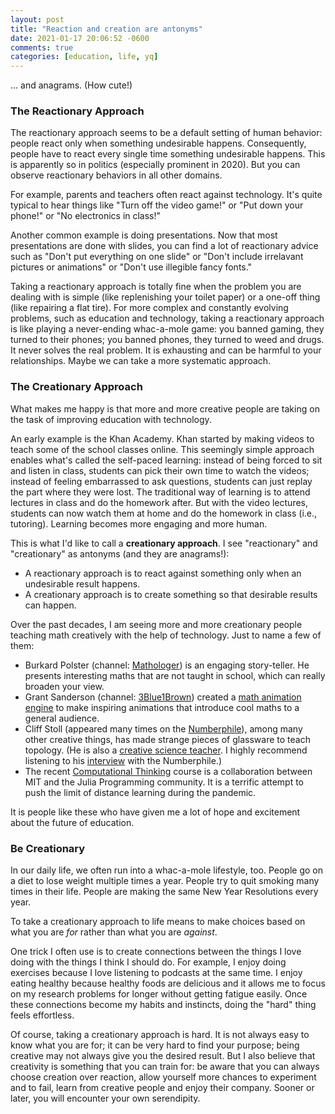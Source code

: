 ```yaml
---
layout: post
title: "Reaction and creation are antonyms"
date: 2021-01-17 20:06:52 -0600
comments: true
categories: [education, life, yq]
---
```




... and anagrams. (How cute!)

### The Reactionary Approach

The reactionary approach seems to be a default setting of human behavior: people react only when something undesirable happens. Consequently, people have to react every single time something undesirable happens. This is apparently so in politics (especially prominent in 2020). But you can observe reactionary behaviors in all other domains. 

<!--more-->

For example, parents and teachers often react against technology. It's quite typical to hear things like "Turn off the video game!" or "Put down your phone!" or "No electronics in class!"

Another common example is doing presentations. Now that most presentations are done with slides, you can find a lot of reactionary advice such as "Don't put everything on one slide" or "Don't include irrelavant pictures or animations" or "Don't use illegible fancy fonts."

Taking a reactionary approach is totally fine when the problem you are dealing with is simple (like replenishing your toilet paper) or a one-off thing (like repairing a flat tire). For more complex and constantly evolving problems, such as education and technology, taking a reactionary approach is like playing a never-ending whac-a-mole game: you banned gaming, they turned to their phones; you banned phones, they turned to weed and drugs. It never solves the real problem. It is exhausting and can be harmful to your relationships. Maybe we can take a more systematic approach.

### The Creationary Approach

What makes me happy is that more and more creative people are taking on the task of improving education with technology.

An early example is the Khan Academy. Khan started by making videos to teach some of the school classes online. This seemingly simple approach enables what's called the self-paced learning: instead of being forced to sit and listen in class, students can pick their own time to watch the videos; instead of feeling embarrassed to ask questions, students can just replay the part where they were lost. The traditional way of learning is to attend lectures in class and do the homework after. But with the video lectures, students can now watch them at home and do the homework in class (i.e., tutoring). Learning becomes more engaging and more human.

This is what I'd like to call a **creationary approach**. I see "reactionary" and "creationary" as antonyms (and they are anagrams!):

- A reactionary approach is to react against something only when an undesirable result happens.
- A creationary approach is to create something so that desirable results can happen. 

Over the past decades, I am seeing more and more creationary people teaching math creatively with the help of technology. Just to name a few of them:

- Burkard Polster (channel: [Mathologer](https://www.youtube.com/channel/UC1_uAIS3r8Vu6JjXWvastJg)) is an engaging story-teller. He presents interesting maths that are not taught in school, which can really broaden your view.
- Grant Sanderson (channel: [3Blue1Brown](https://www.youtube.com/channel/UCYO_jab_esuFRV4b17AJtAw)) created a [math animation engine](https://github.com/3b1b/manim) to make inspiring animations that introduce cool maths to a general audience.
- Cliff Stoll (appeared many times on the [Numberphile](https://youtube.com/playlist?list=PLt5AfwLFPxWJeBhzCJ_JXdaIXi_YJl7Bh)), among many other creative things, has made strange pieces of glassware to teach topology. (He is also a [creative science teacher](https://slashdot.org/comments.pl?sid=1981970&cid=35112450). I highly recommend listening to his [interview](https://youtu.be/lxdcBD4ppF0) with the Numberphile.)
- The recent [Computational Thinking](https://computationalthinking.mit.edu/Fall20/) course is a collaboration between MIT and the Julia Programming community. It is a terrific attempt to push the limit of distance learning during the pandemic.

It is people like these who have given me a lot of hope and excitement about the future of education.

### Be Creationary

In our daily life, we often run into a whac-a-mole lifestyle, too. People go on a diet to lose weight multiple times a year. People try to quit smoking many times in their life. People are making the same New Year Resolutions every year.

To take a creationary approach to life means to make choices based on what you are *for* rather than what you are *against*. 

One trick I often use is to create connections between the things I love doing with the things I think I should do. For example, I enjoy doing exercises because I love listening to podcasts at the same time. I enjoy eating healthy because healthy foods are delicious and it allows me to focus on my research problems for longer without getting fatigue easily. Once these connections become my habits and instincts, doing the "hard" thing feels effortless.

Of course, taking a creationary approach is hard. It is not always easy to know what you are for; it can be very hard to find your purpose; being creative may not always give you the desired result. But I also believe that creativity is something that you can train for: be aware that you can always choose creation over reaction, allow yourself more chances to experiment and to fail, learn from creative people and enjoy their company. Sooner or later, you will encounter your own serendipity.